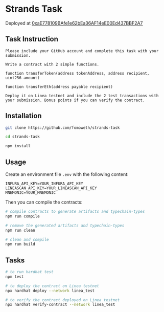 # Strands Task

Deployed at <a href="https://goerli.lineascan.build/address/0xaE778109BAfe1e62bEa36AF14eE00Ed437BBF2A7">0xaE778109BAfe1e62bEa36AF14eE00Ed437BBF2A7</a>

## Task Instruction

```text
Please include your GitHub account and complete this task with your submission.

Write a contract with 2 simple functions.

function transferToken(address tokenAddress, address recipient, uint256 amount)

function transferEth(address payable recipient)

Deploy it on Linea testnet and include the 2 test transactions with your submission. Bonus points if you can verify the contract.
```

## Installation

```bash
git clone https://github.com/fomoweth/strands-task

cd strands-task

npm install
```

## Usage

Create an environment file `.env` with the following content:

```text
INFURA_API_KEY=YOUR_INFURA_API_KEY
LINEASCAN_API_KEY=YOUR_LINEASCAN_API_KEY
MNEMONIC=YOUR_MNEMONIC
```

Then you can compile the contracts:

```bash
# compile contracts to generate artifacts and typechain-types
npm run compile

# remove the generated artifacts and typechain-types
npm run clean

# clean and compile
npm run build
```

## Tasks

```bash
# to run hardhat test
npm test

# to deploy the contract on Linea testnet
npx hardhat deploy --network linea_test

# to verify the contract deployed on Linea testnet
npx hardhat verify-contract --network linea_test
```
